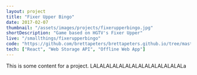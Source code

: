 ```yaml
---
layout: project
title: "Fixer Upper Bingo"
date: 2017-02-07
thumbnail: "/assets/images/projects/fixerupperbingo.jpg"
shortDescription: "Game based on HGTV's Fixer Upper"
live: "/smallthings/fixerupperbingo"
code: "https://github.com/brettapeters/brettapeters.github.io/tree/master/smallthings/fixerupperbingo"
tech: ["React", "Web Storage API", "Offline Web App"]
---
```


This is some content for a project. LALALALALALALALALALALALALALALa